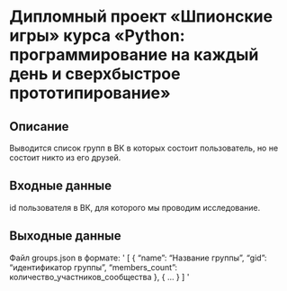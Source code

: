 # Дипломный проект «Шпионские игры» курса «Python: программирование на каждый день и сверхбыстрое прототипирование»

## Описание
Выводится список групп в ВК в которых состоит пользователь, но не состоит никто из его друзей.

## Входные данные
id пользователя в ВК, для которого мы проводим исследование.

## Выходные данные
Файл groups.json в формате:
'
[
    { 
    “name”: “Название группы”, 
    “gid”: “идентификатор группы”, 
    “members_count”: количество_участников_сообщества
    },
    {
    …
    }
]
'